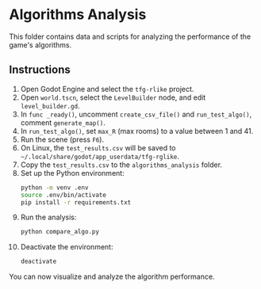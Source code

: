# Algorithms Analysis

This folder contains data and scripts for analyzing the performance of the game's algorithms.

## Instructions

1. Open Godot Engine and select the `tfg-rlike` project.
2. Open `world.tscn`, select the `LevelBuilder` node, and edit `level_builder.gd`.
3. In `func _ready()`, uncomment `create_csv_file()` and `run_test_algo()`, comment `generate_map()`.
4. In `run_test_algo()`, set `max_R` (max rooms) to a value between 1 and 41.
5. Run the scene (press `F6`).
6. On Linux, the `test_results.csv` will be saved to `~/.local/share/godot/app_userdata/tfg-rglike`.
7. Copy the `test_results.csv` to the `algorithms_analysis` folder.
8. Set up the Python environment:
    ```bash
    python -m venv .env
    source .env/bin/activate
    pip install -r requirements.txt
    ```
9. Run the analysis:
    ```bash
    python compare_algo.py
    ```
10. Deactivate the environment:
    ```bash
    deactivate
    ```

You can now visualize and analyze the algorithm performance.
